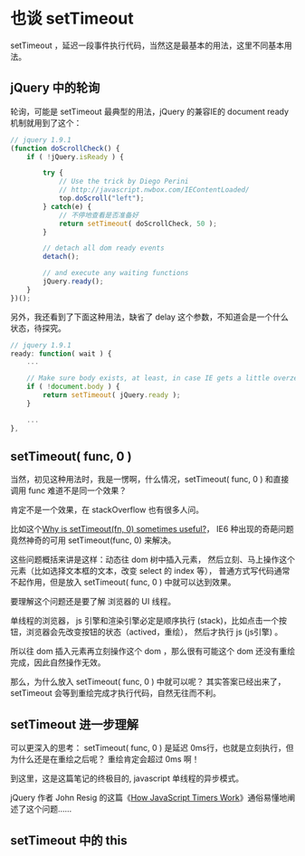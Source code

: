 # 也谈 setTimeout

setTimeout ，延迟一段事件执行代码，当然这是最基本的用法，这里不同基本用法。

## jQuery 中的轮询

轮询，可能是 setTimeout 最典型的用法，jQuery 的兼容IE的 document ready 机制就用到了这个：

```js
// jquery 1.9.1
(function doScrollCheck() {
    if ( !jQuery.isReady ) {

        try {
            // Use the trick by Diego Perini
            // http://javascript.nwbox.com/IEContentLoaded/
            top.doScroll("left");
        } catch(e) {
            // 不停地查看是否准备好
            return setTimeout( doScrollCheck, 50 );
        }

        // detach all dom ready events
        detach();

        // and execute any waiting functions
        jQuery.ready();
    }
})();
```

另外，我还看到了下面这种用法，缺省了 delay 这个参数，不知道会是一个什么状态，待探究。

```js
// jquery 1.9.1
ready: function( wait ) {
    ...

    // Make sure body exists, at least, in case IE gets a little overzealous (ticket #5443).
    if ( !document.body ) {
        return setTimeout( jQuery.ready );
    }

    ...
},
```

## setTimeout( func, 0 )

当然，初见这种用法时，我是一愣啊，什么情况，setTimeout( func, 0 ) 和直接调用 func 难道不是同一个效果？

肯定不是一个效果，在 stackOverflow 也有很多人问。

比如这个[Why is setTimeout(fn, 0) sometimes useful?](http://stackoverflow.com/questions/779379/why-is-settimeoutfn-0-sometimes-useful)，
IE6 种出现的奇葩问题竟然神奇的可用 setTimeout(func, 0) 来解决。

这些问题概括来讲是这样：动态往 dom 树中插入元素，
然后立刻、马上操作这个元素（比如选择文本框的文本，改变 select 的 index 等），
普通方式写代码通常不起作用，但是放入 setTimeout( func, 0 ) 中就可以达到效果。

要理解这个问题还是要了解 浏览器的 UI 线程。

单线程的浏览器， js 引擎和渲染引擎必定是顺序执行 (stack)，比如点击一个按钮，浏览器会先改变按钮的状态（actived，重绘），
然后才执行 js (js引擎) 。

所以往 dom 插入元素再立刻操作这个 dom ，那么很有可能这个 dom 还没有重绘完成，因此自然操作无效。

那么，为什么放入 setTimeout( func, 0 ) 中就可以呢？
其实答案已经出来了， setTimeout 会等到重绘完成才执行代码，自然无往而不利。

## setTimeout 进一步理解

可以更深入的思考： setTimeout( func, 0 ) 是延迟 0ms行，也就是立刻执行，但为什么还是在重绘之后呢？
重绘肯定会超过 0ms 啊！

到这里，这是这篇笔记的终极目的, javascript 单线程的异步模式。

jQuery 作者 John Resig 的这篇《[How JavaScript Timers Work](http://ejohn.org/blog/how-javascript-timers-work/)》通俗易懂地阐述了这个问题……


## setTimeout 中的 this